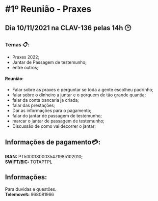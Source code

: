# #1º Reunião - Praxes
## Dia 10/11/2021 na CLAV-136 pelas 14h 🕑
###  Temas 📋:
- Praxes 2022;
- Jantar de Passagem de testemunho;
- entre outros;
#### Reunião: 
- Falar sobre as praxes e perguntar se toda a gente escolheu padrinho;
- falar sobre o dinheiro a juntar e o porquem de tão grande quantia;
- falar da conta bancaria ja criada;
- falar das prestações;
- Dar as informações para o pagamento;
- falar do jantar de passagem de testemunho;
- marcar o jantar de passagem de testemunho;
- Discussão de como vai decorrer o jantar;


## Informações de pagamento:credit_card::
**IBAN:** PT50001800035471985102010; <br />
**SWIFT/BIC:** TOTAPTPL

## Informações:
Para duvidas e questões. <br />
**Telemovel:telephone_receiver::** 968081966
